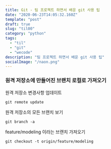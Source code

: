 ```yaml
---
title: Git - 팀 프로젝트 하면서 배운 git 사용 팁
date: "2020-06-23T14:05:32.160Z"
template: "post"
draft: true
slug: "til00"
category: "python"
tags:
  - "til"
  - "git"
  - "wecode"
description: "팀 프로젝트 하면서 배운 git 사용 팁"
socialImage: "/naon.png"
---
```


### 원격 저장소에 만들어진 브랜치 로컬로 가져오기
원격 저장소 변경사항 업데이트

`git remote update`

원격 저장소의 모든 브랜치 보기

`git branch -a`

feature/modeling 이라는 브랜치 가져오기

`git checkout -t origin/feature/modeling`